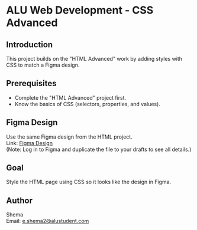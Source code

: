 # ALU Web Development - CSS Advanced

## Introduction

This project builds on the "HTML Advanced" work by adding styles with CSS to match a Figma design.

## Prerequisites

- Complete the "HTML Advanced" project first.
- Know the basics of CSS (selectors, properties, and values).

## Figma Design

Use the same Figma design from the HTML project.  
Link: [Figma Design](#)  
(Note: Log in to Figma and duplicate the file to your drafts to see all details.)

## Goal

Style the HTML page using CSS so it looks like the design in Figma.

## Author

Shema  
Email: e.shema2@alustudent.com

